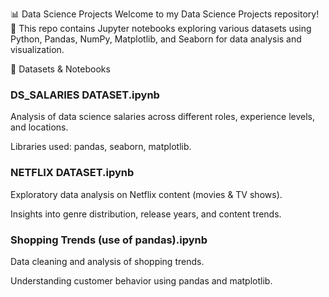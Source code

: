 📊 Data Science Projects
Welcome to my Data Science Projects repository! 🚀 This repo contains Jupyter notebooks exploring various datasets using Python, Pandas, NumPy, Matplotlib, and Seaborn for data analysis and visualization.

📁 Datasets & Notebooks
### DS_SALARIES DATASET.ipynb

Analysis of data science salaries across different roles, experience levels, and locations.

Libraries used: pandas, seaborn, matplotlib.
### NETFLIX DATASET.ipynb

Exploratory data analysis on Netflix content (movies & TV shows).

Insights into genre distribution, release years, and content trends.
### Shopping Trends (use of pandas).ipynb

Data cleaning and analysis of shopping trends.

Understanding customer behavior using pandas and matplotlib.
